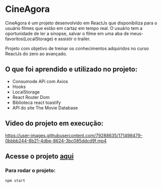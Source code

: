 # CineAgora
CineAgora é um projeto desenvolvido em ReactJs que disponibiliza para o usuário filmes que estão em cartaz em tempo real. O usuário tem a oportunidade de ler a sinopse, salvar o filme em uma aba de meus-favoritos(LocalStorage) e assistir o trailer. 

Projeto com objetivo de treinar os conhecimentos adquiridos no curso ReactJs do zero ao avançado.

## O que foi aprendido e utilizado no projeto:
- Consumode APi com Axios
- Hooks
- LocalStorage
- React Router Dom
- Biblioteca react toastify
- API do site The Movie Database

## Video  do projeto em execução: 

https://user-images.githubusercontent.com/79288635/171498479-0bbbb244-8b21-4dbe-8624-3bc085ddcd9f.mp4

## Acesse o projeto <a href="https://cine-agora.netlify.app/">aqui</a>

### Para rodar o projeto:
`npm start`
